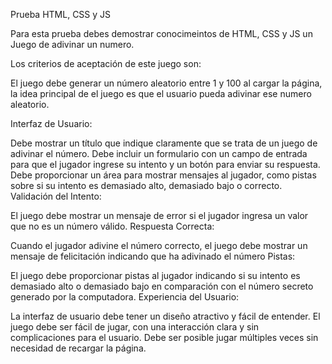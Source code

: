 Prueba HTML, CSS y JS

Para esta prueba debes demostrar conocimeintos de HTML, CSS y JS un Juego de adivinar un numero.

Los criterios de aceptación de este juego son:

El juego debe generar un número aleatorio entre 1 y 100 al cargar la página, la idea principal de el juego es que el usuario pueda adivinar ese numero aleatorio.

Interfaz de Usuario:

Debe mostrar un título que indique claramente que se trata de un juego de adivinar el número.
Debe incluir un formulario con un campo de entrada para que el jugador ingrese su intento y un botón para enviar su respuesta.
Debe proporcionar un área para mostrar mensajes al jugador, como pistas sobre si su intento es demasiado alto, demasiado bajo o correcto.
Validación del Intento:

El juego debe mostrar un mensaje de error si el jugador ingresa un valor que no es un número válido.
Respuesta Correcta:

Cuando el jugador adivine el número correcto, el juego debe mostrar un mensaje de felicitación indicando que ha adivinado el número
Pistas:

El juego debe proporcionar pistas al jugador indicando si su intento es demasiado alto o demasiado bajo en comparación con el número secreto generado por la computadora.
Experiencia del Usuario:

La interfaz de usuario debe tener un diseño atractivo y fácil de entender.
El juego debe ser fácil de jugar, con una interacción clara y sin complicaciones para el usuario. Debe ser posible jugar múltiples veces sin necesidad de recargar la página.